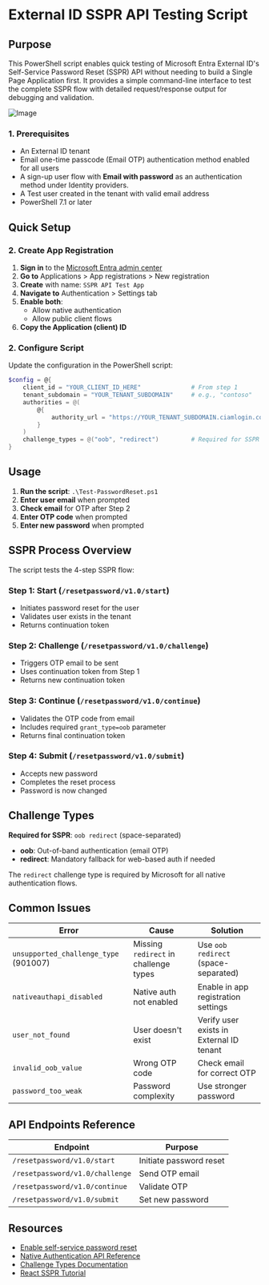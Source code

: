 # External ID SSPR API Testing Script

## Purpose

This PowerShell script enables quick testing of Microsoft Entra External ID's Self-Service Password Reset (SSPR) API without needing to build a Single Page Application first. It provides a simple command-line interface to test the complete SSPR flow with detailed request/response output for debugging and validation.

![Image](https://github.com/user-attachments/assets/7ae281fc-bfde-40d8-866f-bd2dc7c2d219)

### 1. Prerequisites

- An External ID tenant
- Email one-time passcode (Email OTP) authentication method enabled for all users
- A sign-up user flow with **Email with password** as an authentication method under Identity providers.
- A Test user created in the tenant with valid email address
- PowerShell 7.1 or later


## Quick Setup

### 2. Create App Registration

1. **Sign in** to the [Microsoft Entra admin center](https://entra.microsoft.com)
2. **Go to** Applications > App registrations > New registration
3. **Create** with name: `SSPR API Test App`
4. **Navigate to** Authentication > Settings tab
5. **Enable both**:
   - Allow native authentication
   - Allow public client flows
6. **Copy the Application (client) ID**

### 2. Configure Script

Update the configuration in the PowerShell script:

```powershell
$config = @{
    client_id = "YOUR_CLIENT_ID_HERE"              # From step 1
    tenant_subdomain = "YOUR_TENANT_SUBDOMAIN"     # e.g., "contoso"
    authorities = @(
        @{
            authority_url = "https://YOUR_TENANT_SUBDOMAIN.ciamlogin.com/YOUR_TENANT_SUBDOMAIN.onmicrosoft.com/"
        }
    )
    challenge_types = @("oob", "redirect")         # Required for SSPR
}
```

## Usage

1. **Run the script**: `.\Test-PasswordReset.ps1`
2. **Enter user email** when prompted
3. **Check email** for OTP after Step 2
4. **Enter OTP code** when prompted
5. **Enter new password** when prompted

## SSPR Process Overview

The script tests the 4-step SSPR flow:

### Step 1: Start (`/resetpassword/v1.0/start`)
- Initiates password reset for the user
- Validates user exists in the tenant
- Returns continuation token

### Step 2: Challenge (`/resetpassword/v1.0/challenge`)
- Triggers OTP email to be sent
- Uses continuation token from Step 1
- Returns new continuation token

### Step 3: Continue (`/resetpassword/v1.0/continue`)
- Validates the OTP code from email
- Includes required `grant_type=oob` parameter
- Returns final continuation token

### Step 4: Submit (`/resetpassword/v1.0/submit`)
- Accepts new password
- Completes the reset process
- Password is now changed

## Challenge Types

**Required for SSPR**: `oob redirect` (space-separated)

- **oob**: Out-of-band authentication (email OTP)
- **redirect**: Mandatory fallback for web-based auth if needed

The `redirect` challenge type is required by Microsoft for all native authentication flows.

## Common Issues

| Error | Cause | Solution |
|-------|-------|----------|
| `unsupported_challenge_type` (901007) | Missing `redirect` in challenge types | Use `oob redirect` (space-separated) |
| `nativeauthapi_disabled` | Native auth not enabled | Enable in app registration settings |
| `user_not_found` | User doesn't exist | Verify user exists in External ID tenant |
| `invalid_oob_value` | Wrong OTP code | Check email for correct OTP |
| `password_too_weak` | Password complexity | Use stronger password |


## API Endpoints Reference

| Endpoint | Purpose |
|----------|---------|
| `/resetpassword/v1.0/start` | Initiate password reset |
| `/resetpassword/v1.0/challenge` | Send OTP email |
| `/resetpassword/v1.0/continue` | Validate OTP |
| `/resetpassword/v1.0/submit` | Set new password |

## Resources

- [Enable self-service password reset](https://learn.microsoft.com/en-us/entra/external-id/customers/how-to-enable-password-reset-customers)
- [Native Authentication API Reference](https://learn.microsoft.com/en-us/entra/identity-platform/reference-native-authentication-api)
- [Challenge Types Documentation](https://learn.microsoft.com/en-us/entra/identity-platform/concept-native-authentication-challenge-types)
- [React SSPR Tutorial](https://learn.microsoft.com/en-us/entra/identity-platform/tutorial-native-authentication-single-page-app-react-reset-password)
